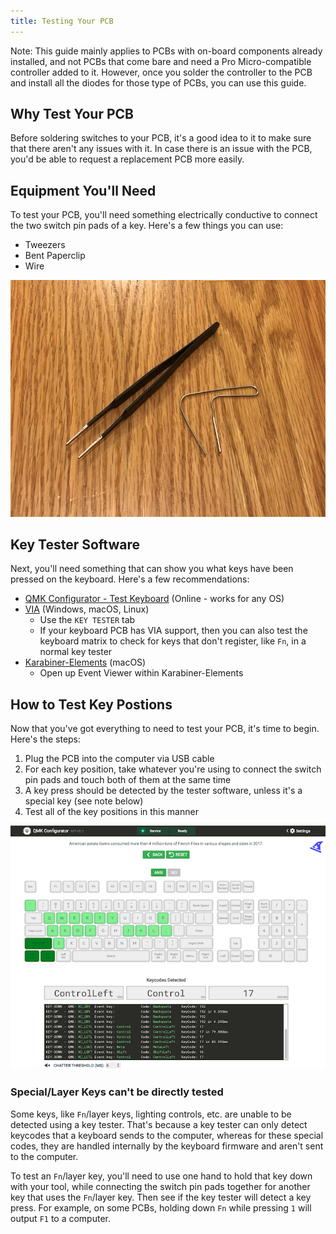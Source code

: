 ```yaml
---
title: Testing Your PCB
---
```


Note: This guide mainly applies to PCBs with on-board components already installed, and not PCBs that come bare and need a Pro Micro-compatible controller added to it. However, once you solder the controller to the PCB and install all the diodes for those type of PCBs, you can use this guide.

## Why Test Your PCB

Before soldering switches to your PCB, it's a good idea to it to make sure that there aren't any issues with it. In case there is an issue with the PCB, you'd be able to request a replacement PCB more easily.

## Equipment You'll Need

To test your PCB, you'll need something electrically conductive to connect the two switch pin pads of a key. Here's a few things you can use:

- Tweezers
- Bent Paperclip
- Wire

![](./assets/images/misc/key-test-tool.jpg)

## Key Tester Software

Next, you'll need something that can show you what keys have been pressed on the keyboard. Here's a few recommendations:

- [QMK Configurator - Test Keyboard](https://config.qmk.fm/#/test) (Online - works for any OS)
- [VIA](https://caniusevia.com/) (Windows, macOS, Linux)
    - Use the `KEY TESTER` tab
    - If your keyboard PCB has VIA support, then you can also test the keyboard matrix to check for keys that don't register, like `Fn`, in a normal key tester
- [Karabiner-Elements](https://karabiner-elements.pqrs.org/) (macOS)
    - Open up Event Viewer within Karabiner-Elements

## How to Test Key Postions

Now that you've got everything to need to test your PCB, it's time to begin. Here's the steps:

1. Plug the PCB into the computer via USB cable
2. For each key position, take whatever you're using to connect the switch pin pads and touch both of them at the same time
3. A key press should be detected by the tester software, unless it's a special key (see note below)
4. Test all of the key positions in this manner

![](./assets/images/misc/qmk-config-switch-tester.png)

###  Special/Layer Keys can't be directly tested

Some keys, like `Fn`/layer keys, lighting controls, etc. are unable to be detected using a key tester. That's because a key tester can only detect keycodes that a keyboard sends to the computer, whereas for these special codes, they are handled internally by the keyboard firmware and aren't sent to the computer.

To test an `Fn`/layer key, you'll need to use one hand to hold that key down with your tool, while connecting the switch pin pads together for another key that uses the `Fn`/layer key. Then see if the key tester will detect a key press. For example, on some PCBs, holding down `Fn` while pressing `1` will output `F1` to a computer.
